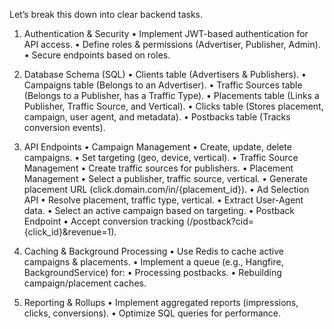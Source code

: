 Let’s break this down into clear backend tasks.

1. Authentication & Security
   • Implement JWT-based authentication for API access.
   • Define roles & permissions (Advertiser, Publisher, Admin).
   • Secure endpoints based on roles.

2. Database Schema (SQL)
   • Clients table (Advertisers & Publishers).
   • Campaigns table (Belongs to an Advertiser).
   • Traffic Sources table (Belongs to a Publisher, has a Traffic Type).
   • Placements table (Links a Publisher, Traffic Source, and Vertical).
   • Clicks table (Stores placement, campaign, user agent, and metadata).
   • Postbacks table (Tracks conversion events).

3. API Endpoints
   • Campaign Management
   • Create, update, delete campaigns.
   • Set targeting (geo, device, vertical).
   • Traffic Source Management
   • Create traffic sources for publishers.
   • Placement Management
   • Select a publisher, traffic source, vertical.
   • Generate placement URL (click.domain.com/in/{placement_id}).
   • Ad Selection API
   • Resolve placement, traffic type, vertical.
   • Extract User-Agent data.
   • Select an active campaign based on targeting.
   • Postback Endpoint
   • Accept conversion tracking (/postback?cid={click_id}&revenue=1).

4. Caching & Background Processing
   • Use Redis to cache active campaigns & placements.
   • Implement a queue (e.g., Hangfire, BackgroundService) for:
   • Processing postbacks.
   • Rebuilding campaign/placement caches.

5. Reporting & Rollups
   • Implement aggregated reports (impressions, clicks, conversions).
   • Optimize SQL queries for performance.
